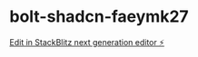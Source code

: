 # bolt-shadcn-faeymk27

[Edit in StackBlitz next generation editor ⚡️](https://stackblitz.com/~/github.com/rrsartgit/bolt-shadcn-faeymk27)